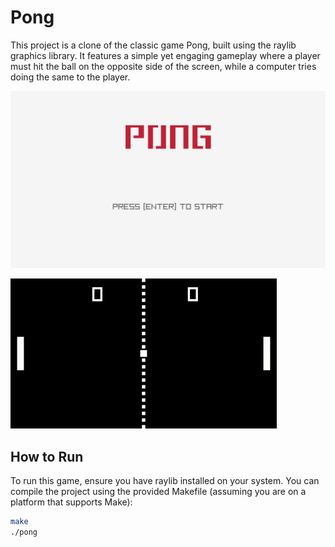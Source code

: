 # Pong

This project is a clone of the classic game Pong, built using the raylib graphics library. It features a simple yet engaging gameplay where a player must hit the ball on the opposite side of the screen, while a computer tries doing the same to the player.


![Title Screen](screenshots/title.png)


![Gameplay](screenshots/gameplay.gif)

## How to Run

To run this game, ensure you have raylib installed on your system. You can compile the project using the provided Makefile (assuming you are on a platform that supports Make):

```bash
make
./pong